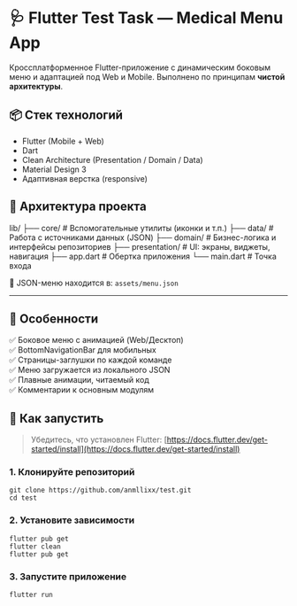 # 🩺 Flutter Test Task — Medical Menu App

Кроссплатформенное Flutter-приложение с динамическим боковым меню и адаптацией под Web и Mobile. Выполнено по принципам **чистой архитектуры**.

## 📦 Стек технологий

- Flutter (Mobile + Web)
- Dart
- Clean Architecture (Presentation / Domain / Data)
- Material Design 3
- Адаптивная верстка (responsive)

## 🧱 Архитектура проекта

lib/
├── core/ # Вспомогательные утилиты (иконки и т.п.)
├── data/ # Работа с источниками данных (JSON)
├── domain/ # Бизнес-логика и интерфейсы репозиториев
├── presentation/ # UI: экраны, виджеты, навигация
├── app.dart # Обертка приложения
└── main.dart # Точка входа


📁 JSON-меню находится в: `assets/menu.json`

---

## 📱 Особенности

✅ Боковое меню с анимацией (Web/Десктоп)  
✅ BottomNavigationBar для мобильных  
✅ Страницы-заглушки по каждой команде  
✅ Меню загружается из локального JSON  
✅ Плавные анимации, читаемый код  
✅ Комментарии к основным модулям

## 🚀 Как запустить
> Убедитесь, что установлен Flutter: [https://docs.flutter.dev/get-started/install](https://docs.flutter.dev/get-started/install)
### 1. Клонируйте репозиторий
```
git clone https://github.com/anmllixx/test.git
cd test
```
### 2. Установите зависимости
```
flutter pub get
flutter clean
flutter pub get
```
### 3. Запустите приложение
```
flutter run
```
